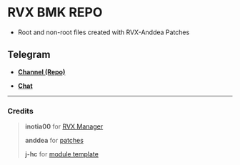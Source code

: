 # RVX BMK REPO
- Root and non-root files created with RVX-Anddea Patches

## Telegram
- [**Channel (Repo)**](https://t.me/rvx_bmk_repo)

- [**Chat**](https://t.me/rvx_bmk_chat)
---
### Credits
> **inotia00** for [RVX Manager](https://github.com/inotia00/revanced-manager)
>
> **anddea** for [patches](https://github.com/anddea/revanced-patches)
>
> **j-hc** for [module template](https://github.com/j-hc/revanced-magisk-module)
